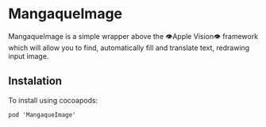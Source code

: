 # MangaqueImage

MangaqueImage is a simple wrapper above the 👁Apple Vision👁 framework which will allow you to find, automatically fill and translate text, redrawing input image.

## Instalation
To install using cocoapods: 
```
pod 'MangaqueImage'
```
